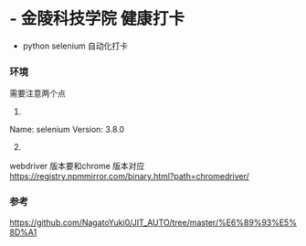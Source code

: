 # - 金陵科技学院 健康打卡

+ python  selenium  自动化打卡

### 环境

需要注意两个点

1.
Name: selenium
Version: 3.8.0

2.
webdriver 版本要和chrome 版本对应
https://registry.npmmirror.com/binary.html?path=chromedriver/

### 参考

https://github.com/NagatoYuki0/JIT_AUTO/tree/master/%E6%89%93%E5%8D%A1
